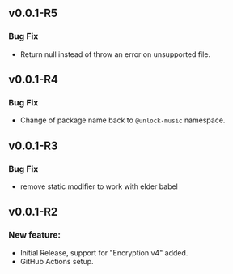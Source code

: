 ## v0.0.1-R5

### Bug Fix

- Return null instead of throw an error on unsupported file.

## v0.0.1-R4

### Bug Fix

- Change of package name back to `@unlock-music` namespace.

## v0.0.1-R3

### Bug Fix

- remove static modifier to work with elder babel

## v0.0.1-R2

### New feature:

- Initial Release, support for "Encryption v4" added.
- GitHub Actions setup.
